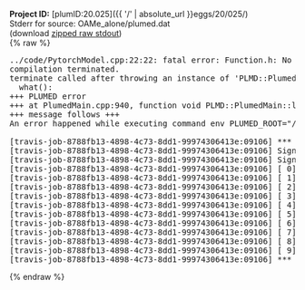 **Project ID:** [plumID:20.025]({{ '/' | absolute_url }}eggs/20/025/)  
Stderr for source:  OAMe_alone/plumed.dat   
(download [zipped raw stdout](plumed.dat.plumed_master.stdout.txt.zip))  
{% raw %}
<pre>
../code/PytorchModel.cpp:22:22: fatal error: Function.h: No such file or directory
compilation terminated.
terminate called after throwing an instance of 'PLMD::Plumed::ExceptionError'
  what():  
+++ PLUMED error
+++ at PlumedMain.cpp:940, function void PLMD::PlumedMain::load(const string&)
+++ message follows +++
An error happened while executing command env PLUMED_ROOT="/home/travis/opt/lib/plumed_master" env PLUMED_HTMLDIR="/home/travis/opt/share/doc/plumed_master" env PLUMED_INCLUDEDIR="/home/travis/opt/include" env PLUMED_PROGRAM_NAME="plumed_master" env PLUMED_IS_INSTALLED="yes" "/home/travis/opt/lib/plumed_master"/scripts/mklib.sh ../code/PytorchModel.cpp

[travis-job-8788fb13-4898-4c73-8dd1-99974306413e:09106] *** Process received signal ***
[travis-job-8788fb13-4898-4c73-8dd1-99974306413e:09106] Signal: Aborted (6)
[travis-job-8788fb13-4898-4c73-8dd1-99974306413e:09106] Signal code:  (-6)
[travis-job-8788fb13-4898-4c73-8dd1-99974306413e:09106] [ 0] /lib/x86_64-linux-gnu/libc.so.6(+0x354b0)[0x7f1259e074b0]
[travis-job-8788fb13-4898-4c73-8dd1-99974306413e:09106] [ 1] /lib/x86_64-linux-gnu/libc.so.6(gsignal+0x38)[0x7f1259e07428]
[travis-job-8788fb13-4898-4c73-8dd1-99974306413e:09106] [ 2] /lib/x86_64-linux-gnu/libc.so.6(abort+0x16a)[0x7f1259e0902a]
[travis-job-8788fb13-4898-4c73-8dd1-99974306413e:09106] [ 3] /usr/lib/x86_64-linux-gnu/libstdc++.so.6(_ZN9__gnu_cxx27__verbose_terminate_handlerEv+0x16d)[0x7f125a44184d]
[travis-job-8788fb13-4898-4c73-8dd1-99974306413e:09106] [ 4] /usr/lib/x86_64-linux-gnu/libstdc++.so.6(+0x8d6b6)[0x7f125a43f6b6]
[travis-job-8788fb13-4898-4c73-8dd1-99974306413e:09106] [ 5] /usr/lib/x86_64-linux-gnu/libstdc++.so.6(+0x8d701)[0x7f125a43f701]
[travis-job-8788fb13-4898-4c73-8dd1-99974306413e:09106] [ 6] /usr/lib/x86_64-linux-gnu/libstdc++.so.6(__cxa_rethrow+0x49)[0x7f125a43f969]
[travis-job-8788fb13-4898-4c73-8dd1-99974306413e:09106] [ 7] plumed_master[0x40a072]
[travis-job-8788fb13-4898-4c73-8dd1-99974306413e:09106] [ 8] /lib/x86_64-linux-gnu/libc.so.6(__libc_start_main+0xf0)[0x7f1259df2830]
[travis-job-8788fb13-4898-4c73-8dd1-99974306413e:09106] [ 9] plumed_master[0x40a0e9]
[travis-job-8788fb13-4898-4c73-8dd1-99974306413e:09106] *** End of error message ***
</pre>
{% endraw %}
